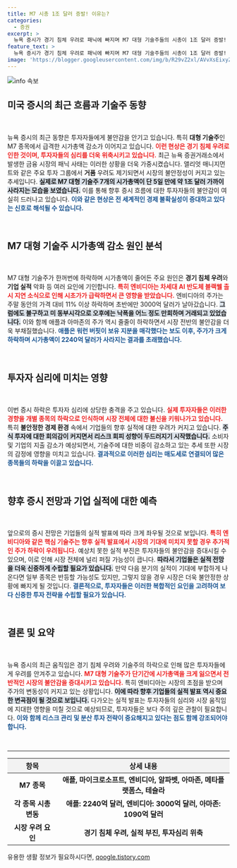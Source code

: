 ```yaml
---
title: M7 시총 1조 달러 증발! 이유는?
categories:
  - 증권
excerpt: >
  뉴욕 증시가 경기 침체 우려로 패닉에 빠지며 M7 대형 기술주들의 시총이 1조 달러 증발! 엔비디아, 애플, 아마존 등 주요 주식들이 급락하며 거품 우려까지 제기되고 있다. 놀라운 변동성이 숨겨진 비밀은 무엇일까? 클릭해 확인하세요!
feature_text: >
  뉴욕 증시가 경기 침체 우려로 패닉에 빠지며 M7 대형 기술주들의 시총이 1조 달러 증발! 엔비디아, 애플, 아마존 등 주요 주식들이 급락하며 거품 우려까지 제기되고 있다. 놀라운 변동성이 숨겨진 비밀은 무엇일까? 클릭해 확인하세요!
image: 'https://blogger.googleusercontent.com/img/b/R29vZ2xl/AVvXsEixyZcFfHzMRdzZMjFBmAUKJYCLCGyLL1o632UiGVXcaFdKo_bkvkuCioo0uUKlGfBVcT3P84aROyZIXSBEx3Aw5nCQ3pTgDom1WDC4m8eifvWiAmWEEVb4x6G_l8C0QH225ldMjyaFvpxGEBGNO37VmDTDMHGhJPq73UglMfDca1-0aw/s1600/blogspot.png'
---
```


<p><img src="https://blogger.googleusercontent.com/img/b/R29vZ2xl/AVvXsEixyZcFfHzMRdzZMjFBmAUKJYCLCGyLL1o632UiGVXcaFdKo_bkvkuCioo0uUKlGfBVcT3P84aROyZIXSBEx3Aw5nCQ3pTgDom1WDC4m8eifvWiAmWEEVb4x6G_l8C0QH225ldMjyaFvpxGEBGNO37VmDTDMHGhJPq73UglMfDca1-0aw/s1600/blogspot.png" alt="info 속보" /></p>

<h2 data-ke-size="size26">미국 증시의 최근 흐름과 기술주 동향</h2>

<p data-ke-size="size16">&nbsp;</p>

<p>뉴욕 증시의 최근 동향은 투자자들에게 불안감을 안기고 있습니다. 특히 <strong>대형 기술주</strong>인 M7 종목에서 급격한 시가총액 감소가 이어지고 있습니다. <b><span style="color: #ee2323;">이런 현상은 경기 침체 우려로 인한 것이며, 투자자들의 심리를 더욱 위축시키고 있습니다.</span></b> 최근 뉴욕 증권거래소에서 발생한 금융 시장의 패닉 사태는 이러한 상황을 더욱 가중시켰습니다. 앨리엇 매니지먼트와 같은 주요 투자 그룹에서 <strong>거품</strong> 우려도 제기되면서 시장의 불안정성이 커지고 있는 추세입니다. <b><span style="background-color: #21538527;">실제로 M7 대형 기술주 7개의 시가총액이 단 5일 만에 약 1조 달러 가까이 사라지는 모습을 보였습니다.</span></b> 이를 통해 향후 증시 흐름에 대한 투자자들의 불안감이 여실히 드러나고 있습니다. <b><span style="color: #1a5490;">이와 같은 현상은 전 세계적인 경제 불확실성이 증대하고 있다는 신호로 해석될 수 있습니다.</span></b></p>

<p data-ke-size="size16">&nbsp;</p>

<h2 data-ke-size="size26">M7 대형 기술주 시가총액 감소 원인 분석</h2>

<p data-ke-size="size16">&nbsp;</p>

<p>M7 대형 기술주가 한꺼번에 하락하며 시가총액이 줄어든 주요 원인은 <strong>경기 침체 우려</strong>와 <strong>기업 실적</strong> 악화 등 여러 요인에 기인합니다. <b><span style="color: #ee2323;">특히 엔비디아는 차세대 AI 반도체 블랙웰 출시 지연 소식으로 인해 시초가가 급락하면서 큰 영향을 받았습니다.</span></b> 엔비디아의 주가는 주말 동안의 가격 대비 11% 이상 하락하며 초반에만 3000억 달러가 날아갔습니다. <b><span style="background-color: #21538527;">그럼에도 불구하고 미 동부시각으로 오후에는 낙폭을 어느 정도 만회하며 거래되고 있었습니다.</span></b> 이와 함께 애플과 아마존의 주가 역시 줄줄이 하락하면서 시장 전반의 불안감을 더욱 부채질했습니다. <b><span style="color: #1a5490;">애플은 워런 버핏이 보유 지분을 매각했다는 보도 이후, 주가가 크게 하락하며 시가총액이 2240억 달러가 사라지는 결과를 초래했습니다.</span></b></p>

<p data-ke-size="size16">&nbsp;</p>

<h2 data-ke-size="size26">투자자 심리에 미치는 영향</h2>

<p data-ke-size="size16">&nbsp;</p>

<p>이번 증시 하락은 투자자 심리에 상당한 충격을 주고 있습니다. <b><span style="color: #ee2323;">실제 투자자들은 이러한 경향을 개별 종목의 하락으로 인식하며 시장 전체에 대한 불신을 키워나가고 있습니다.</span></b> 특히 <strong>불안정한 경제 환경</strong> 속에서 기업들의 향후 실적에 대한 우려가 커지고 있습니다. <b><span style="background-color: #21538527;">주식 투자에 대한 회의감이 커지면서 리스크 회피 성향이 두드러지기 시작했습니다.</span></b> 소비자 및 기업의 지출 감소가 예상되면서, 기술주에 대한 비중이 감소하고 있는 추세 또한 시장의 감정에 영향을 미치고 있습니다. <b><span style="color: #1a5490;">결과적으로 이러한 심리는 매도세로 연결되어 많은 종목들의 하락을 이끌고 있습니다.</span></b></p>

<p data-ke-size="size16">&nbsp;</p>

<h2 data-ke-size="size26">향후 증시 전망과 기업 실적에 대한 예측</h2>

<p data-ke-size="size16">&nbsp;</p>

<p>앞으로의 증시 전망은 기업들의 실적 발표에 따라 크게 좌우될 것으로 보입니다. <b><span style="color: #ee2323;">특히 엔비디아와 같은 핵심 기술주는 향후 실적 발표에서 시장의 기대에 미치지 못할 경우 추가적인 주가 하락이 우려됩니다.</span></b> 예상치 못한 실적 부진은 투자자들의 불안감을 증대시킬 수 있으며, 이로 인해 시장 전체에 널리 퍼질 가능성이 큽니다. <b><span style="background-color: #21538527;">따라서 기업들은 실적 전망을 더욱 신중하게 수립할 필요가 있습니다.</span></b> 만약 다음 분기의 실적이 기대에 부합하게 나온다면 일부 종목은 반등할 가능성도 있지만, 그렇지 않을 경우 시장은 더욱 불안정한 상황에 빠지게 될 것입니다. <b><span style="color: #1a5490;">결론적으로, 투자자들은 이러한 복합적인 요인을 고려하여 보다 신중한 투자 전략을 수립할 필요가 있습니다.</span></b></p>

<p data-ke-size="size16">&nbsp;</p>

<h2 data-ke-size="size26">결론 및 요약</h2>

<p data-ke-size="size16">&nbsp;</p>

<p>뉴욕 증시의 최근 움직임은 경기 침체 우려와 기술주의 하락으로 인해 많은 투자자들에게 우려를 안겨주고 있습니다. <b><span style="color: #ee2323;">M7 대형 기술주가 단기간에 시가총액을 크게 잃으면서 전반적인 시장의 불안감을 증대시키고 있습니다.</span></b> 특히 엔비디아는 시장의 초점을 받으며 주가의 변동성이 커지고 있는 상황입니다. <b><span style="background-color: #21538527;">이에 따라 향후 기업들의 실적 발표 역시 중요한 변곡점이 될 것으로 보입니다.</span></b> 다가오는 실적 발표는 투자자들의 심리와 시장 움직임에 지대한 영향을 미칠 것으로 예상되므로, 투자자들은 보다 주의 깊은 관찰이 필요합니다. <b><span style="color: #1a5490;">이와 함께 리스크 관리 및 분산 투자 전략이 중요해지고 있다는 점도 함께 강조되어야 합니다.</span></b></p>

<p data-ke-size="size16">&nbsp;</p>

<hr />

<table style="width: 100%;">
  <thead>
    <tr style="background-color: #f2f2f2;">
      <th style="text-align: center;"><b>항목</b></th>
      <th style="text-align: center;"><b>상세 내용</b></th>
    </tr>
  </thead>
  <tbody>
    <tr>
      <td style="text-align: center; height: 17px;"><b>M7 종목</b></td>
      <td style="text-align: center; height: 17px;"><b>애플, 마이크로소프트, 엔비디아, 알파벳, 아마존, 메타플랫폼스, 테슬라</b></td>
    </tr>
    <tr>
      <td style="text-align: center; height: 17px;"><b>각 종목 시총 변동</b></td>
      <td style="text-align: center; height: 17px;"><b>애플: 2240억 달러, 엔비디아: 3000억 달러, 아마존: 1090억 달러</b></td>
    </tr>
    <tr>
      <td style="text-align: center; height: 17px;"><b>시장 우려 요인</b></td>
      <td style="text-align: center; height: 17px;"><b>경기 침체 우려, 실적 부진, 투자심리 위축</b></td>
    </tr>
  </tbody>
</table>
유용한 생활 정보가 필요하시다면, <a href="https://qoogle.tistory.com" rel="dofollow">qoogle.tistory.com</a>


